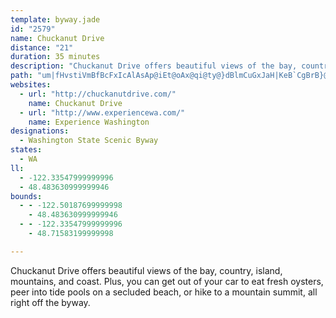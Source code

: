 ```yaml
---
template: byway.jade
id: "2579"
name: Chuckanut Drive
distance: "21"
duration: 35 minutes
description: "Chuckanut Drive offers beautiful views of the bay, country, island, mountains, and coast. Plus, you can get out of your car to eat fresh oysters, peer into tide pools on a secluded beach, or hike to a mountain summit, all right off the byway."
path: "um|fHvstiVmBfBcFxIcAlAsAp@iEt@oAx@qi@ty@}dBlmCuGxJaH|KeB`CgBrB}@bA{ChCkwDbnDkuAnqAqKzJ_BlAkE~ByDlAeFp@}DJoZ?gnCk@cFGgGk@cFf@cDHsATaKrDy@j@}AfB}GhMiB|DeE|KiChI_A|Be@j@o@`@o@P{C@eBb@uAbAgFrCsEvAaB`AmAdAoGfHgGpEoBvC}@x@iAt@mC`AyNrCiCPOHOX?d@H^X\\n@ThANfGfD^x@X~A?nBMh@QZ]J{@DuGwBaCd@}CdAw@j@k@r@cAfCcB~BqCxAqBx@sCfC{FxIo@rAo@fCGzALvDEzEIvAm@fDa@lAiArBSx@Cd@B~CE`A_@rAsBlFi@~BU`Bo@lLCrH]tCQdA}BrCmAfBcBpD_FvHcFtJkMzQwEvEeIbKiUjTgF~DcGlHo@\\iALgAx@oDlF}AfAk@dAaAzBeCvDiNhMY^[~@yAnGs@~BmBrDkA`A{EfCoAZyAQwGyAmC_@iCKaMLwD^e@PwBrAkMlFcC^_ADiBEy@QmC{@sBkAsBuA}CyCuAgCo@oBc@iBIkA\\eHGaAQaAo@iA{AoA{@QoA?eJr@wIdDcGfAgElCy@\\yJ`CyF`Agj@pHqHxAuSxBwHnB{K~CyAj@gClAcGjDwAbAyEvEgDlF[Rg@@oCyAYY_@a@uAqCQg@Gq@[mGa@uAs@_Bq@eAqDoDsBmE{@cBm@u@sBsAeAQcB\\wA`AwK`P_Rna@cCpEqFxEsAn@eWAi@JaAdAeFjI"
websites: 
  - url: "http://chuckanutdrive.com/"
    name: Chuckanut Drive
  - url: "http://www.experiencewa.com/"
    name: Experience Washington
designations: 
  - Washington State Scenic Byway
states: 
  - WA
ll: 
  - -122.33547999999996
  - 48.483630999999946
bounds: 
  - - -122.50187699999998
    - 48.483630999999946
  - - -122.33547999999996
    - 48.71583199999998

---
```


Chuckanut Drive offers beautiful views of the bay, country, island, mountains, and coast. Plus, you can get out of your car to eat fresh oysters, peer into tide pools on a secluded beach, or hike to a mountain summit, all right off the byway.